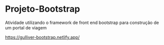 # Projeto-Bootstrap
 Atividade utilizando o framework de front end bootstrap para construção de um portal de viagem
 
 https://gulliver-bootstrap.netlify.app/
